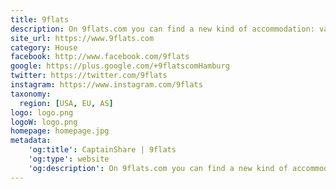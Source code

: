 ```yaml
---
title: 9flats
description: On 9flats.com you can find a new kind of accommodation: vacation rentals, apartments and guest houses, owned by friendly locals across the world.
site_url: https://www.9flats.com
category: House
facebook: http://www.facebook.com/9flats
google: https://plus.google.com/+9flatscomHamburg
twitter: https://twitter.com/9flats
instagram: https://www.instagram.com/9flats
taxonomy:
  region: [USA, EU, AS]
logo: logo.png
logoW: logo.png
homepage: homepage.jpg
metadata:
    'og:title': CaptainShare | 9flats
    'og:type': website
    'og:description': On 9flats.com you can find a new kind of accommodation: vacation rentals, apartments and guest houses, owned by friendly locals across the world.
---
```

